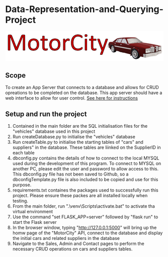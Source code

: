 # Data-Representation-and-Querying-Project

![MotorCity](/staticpages/Images/Logo.PNG)
## Scope
To create an App Server that connects to a database and allows for CRUD opreations to be completed on the database. This app server should have a web interface to allow for user control.
[See here for instructions](/Project_Description/project.pdf)

## Setup and run the project
1. Contained in the main folder are the SQL initialisation files for the "vehicles" database used in this project
2. Run createDatabase.py to initialise the "vehicles" database
3. Run createTable.py to initialise the starting tables of "cars" and suppliers" in the database. These tables are liinked on the SupplierID in each table
4. dbconfig.py contains the details of how to connect to the local MYSQL used during the development of this program. To connect to MYSQL on another PC, please edit the user and password to allow access to this. This dbconfig.py file has not been saved to Github, so a dbconfigTemplate.py file is also included to be copied and use for this purpose.
5. requirements.txt containes the packages used to successfully run this project. Please ensure these packes are all installed locally when testing.
6. From the main folder, run ".\venv\Scripts\activate.bat" to activate tha virtual environment
7. Use the command "set FLASK_APP=server" followed by "flask run" to start the Flask server
8. In the browser window, typing "http://127.0.0.1:5000" will bring up the homw page of the "MotorCity" API, connect to the database and display the initial cars and related suppliers in the database
9. Navigate to the Sales, Admin and Contact pages to perform the necessary CRUD operations on cars and suppliers tables.  